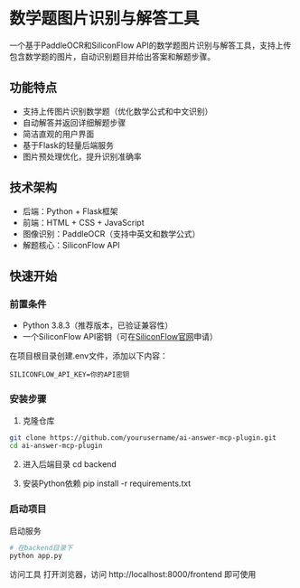 # 数学题图片识别与解答工具

一个基于PaddleOCR和SiliconFlow API的数学题图片识别与解答工具，支持上传包含数学题的图片，自动识别题目并给出答案和解题步骤。

## 功能特点

- 支持上传图片识别数学题（优化数学公式和中文识别）
- 自动解答并返回详细解题步骤
- 简洁直观的用户界面
- 基于Flask的轻量后端服务
- 图片预处理优化，提升识别准确率

## 技术架构

- 后端：Python + Flask框架
- 前端：HTML + CSS + JavaScript
- 图像识别：PaddleOCR（支持中英文和数学公式）
- 解题核心：SiliconFlow API

## 快速开始

### 前置条件

- Python 3.8.3（推荐版本，已验证兼容性）
- 一个SiliconFlow API密钥（可在[SiliconFlow官网](https://siliconflow.cn/)申请）

在项目根目录创建.env文件，添加以下内容：
```env
SILICONFLOW_API_KEY=你的API密钥
```

### 安装步骤

1. 克隆仓库
```bash
git clone https://github.com/yourusername/ai-answer-mcp-plugin.git
cd ai-answer-mcp-plugin
```

2. 进入后端目录
cd backend

3. 安装Python依赖
pip install -r requirements.txt

### 启动项目
启动服务
```bash
# 在backend目录下
python app.py
```

访问工具
打开浏览器，访问 http://localhost:8000/frontend 即可使用